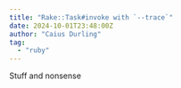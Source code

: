 ```yaml
---
title: "Rake::Task#invoke with `--trace`"
date: 2024-10-01T23:48:00Z
author: "Caius Durling"
tag:
  - "ruby"
---
```


Stuff and nonsense
